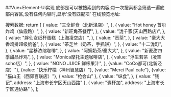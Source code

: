 ##Vue+Element-Ui实现
底部是可以被搜索到的内容;每一次搜索都会筛选一遍底部内容区,没有任何内容时,显示'没有匹配项'
在线预览地址:


搜索数据:
 return [
{
    value: "三全鲜食（北新泾店）",
},
{
    value: "Hot honey 首尔炸鸡（仙霞路）",
},
{
    value: "新旺角茶餐厅",
},
{
    value: "泷千家(天山西路店)",
},
{
    value: "胖仙女纸杯蛋糕（上海凌空店）",
},
{
    value: "贡茶",
},
{
    value: "豪大大香鸡排超级奶爸",
},
{
    value: "茶芝兰（奶茶，手抓饼）",
},
{
    value: "十二泷町",
},
{
    value: "星移浓缩咖啡",
},
{
    value: "阿姨奶茶/豪大大",
},
{
    value: "新麦甜四季甜品炸鸡",
},
{
    value: "Monica摩托主题咖啡店",
},
{
    value: "浮生若茶（凌空soho店）",
},
{
    value: "NONO JUICE  鲜榨果汁",
},
{value: "CoCo都可(北新泾店）"},
{value: "快乐柠檬（神州智慧店）"},
{value: "Merci Paul cafe"},
{value: "猫山王（西郊百联店）"},
{ value: "枪会山" },
{
    value: "纵食",
},
{ value: "钱记", address: "上海市长宁区天山西路" },
{ value: "壹杯加", address: "上海市长宁区通协路" },
                        ];